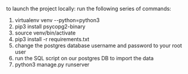 to launch the project locally: 
run the following series of commands:
1) virtualenv venv --python=python3
2) pip3 install psycopg2-binary
3) source venv/bin/activate
4) pip3 install -r requirements.txt
5) change the postgres database username and password to your root user
6) run the SQL script on our postgres DB to import the data
7) python3 manage.py runserver
